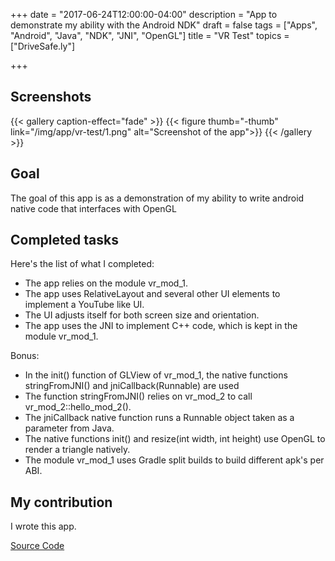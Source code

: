 +++
date = "2017-06-24T12:00:00-04:00"
description = "App to demonstrate my ability with the Android NDK"
draft = false
tags = ["Apps", "Android", "Java", "NDK", "JNI", "OpenGL"]
title = "VR Test"
topics = ["DriveSafe.ly"]

+++

## Screenshots

{{< gallery caption-effect="fade" >}}
  {{< figure thumb="-thumb" link="/img/app/vr-test/1.png" alt="Screenshot of the app">}}
{{< /gallery >}}

## Goal

The goal of this app is as a demonstration of my ability to write android native code that interfaces with OpenGL

## Completed tasks

Here's the list of what I completed:

 - The app relies on the module vr_mod_1.
 - The app uses RelativeLayout and several other UI elements to implement a YouTube like UI.
 - The UI adjusts itself for both screen size and orientation.
 - The app uses the JNI to implement C++ code, which is kept in the module vr_mod_1.

Bonus:

 - In the init() function of GLView of vr_mod_1, the native functions stringFromJNI() and jniCallback(Runnable) are used
 - The function stringFromJNI() relies on vr_mod_2 to call vr_mod_2::hello_mod_2().
 - The jniCallback native function runs a Runnable object taken as a parameter from Java.
 - The native functions init() and resize(int width, int height) use OpenGL to render a triangle natively.
 - The module vr_mod_1 uses Gradle split builds to build different apk's per ABI.

## My contribution
I wrote this app.

[Source Code](https://github.com/cyberpirate/VR-Test-App)